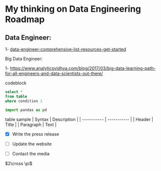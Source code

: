 # My thinking on Data Engineering Roadmap

 ## Data Engineer:


1- [data-engineer-comprehensive-list-resources-get-started](https://www.analyticsvidhya.com/blog/2018/11/data-engineer-comprehensive-list-resources-get-started/)


Big Data Engineer:

1- https://www.analyticsvidhya.com/blog/2017/03/big-data-learning-path-for-all-engineers-and-data-scientists-out-there/


codeblock

```sql
select * 
from table
where condition 1
```

```python
import pandas as pd
```

table sample
| Syntax | Description |
| ----------- | ----------- |
| Header | Title |
| Paragraph | Text |


- [x] Write the press release
- [ ] Update the website
- [ ] Contact the media


$2\cross \pi$
